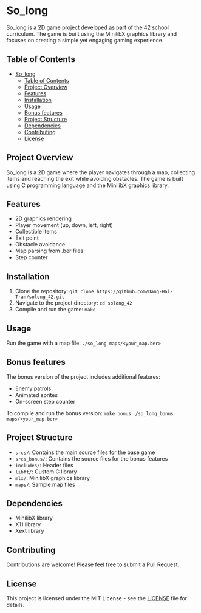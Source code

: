 # So_long

So_long is a 2D game project developed as part of the 42 school curriculum. The game is built using the MinilibX graphics library and focuses on creating a simple yet engaging gaming experience.

## Table of Contents

- [So\_long](#so_long)
  - [Table of Contents](#table-of-contents)
  - [Project Overview](#project-overview)
  - [Features](#features)
  - [Installation](#installation)
  - [Usage](#usage)
  - [Bonus features](#bonus-features)
  - [Project Structure](#project-structure)
  - [Dependencies](#dependencies)
  - [Contributing](#contributing)
  - [License](#license)

## Project Overview

So_long is a 2D game where the player navigates through a map, collecting items and reaching the exit while avoiding obstacles. The game is built using C programming language and the MinilibX graphics library.

## Features

-   2D graphics rendering
-   Player movement (up, down, left, right)
-   Collectible items
-   Exit point
-   Obstacle avoidance
-   Map parsing from .ber files
-   Step counter

## Installation

1. Clone the repository:
   `git clone https://github.com/Dang-Hai-Tran/solong_42.git`
2. Navigate to the project directory:
   `cd solong_42`
3. Compile and run the game:
   `make`

## Usage

Run the game with a map file:
`./so_long maps/<your_map.ber>`

## Bonus features

The bonus version of the project includes additional features:

-   Enemy patrols
-   Animated sprites
-   On-screen step counter

To compile and run the bonus version:
`make bonus`
`./so_long_bonus maps/<your_map.ber>`

## Project Structure

-   `srcs/`: Contains the main source files for the base game
-   `srcs_bonus/`: Contains the source files for the bonus features
-   `includes/`: Header files
-   `libft/`: Custom C library
-   `mlx/`: MinilibX graphics library
-   `maps/`: Sample map files

## Dependencies

-   MinilibX library
-   X11 library
-   Xext library

## Contributing

Contributions are welcome! Please feel free to submit a Pull Request.

## License

This project is licensed under the MIT License - see the [LICENSE](LICENSE) file for details.
